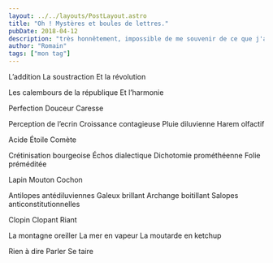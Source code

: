 ```yaml
---
layout: ../../layouts/PostLayout.astro
title: "Oh ! Mystères et boules de lettres."
pubDate: 2018-04-12
description: "très honnêtement, impossible de me souvenir de ce que j'ai bien pu vouloir dire ici."
author: "Romain"
tags: ["mon tag"]
---
```


L’addition
La soustraction
Et la révolution

Les calembours de la république
Et l’harmonie

Perfection
Douceur
Caresse

Perception de l’ecrin
Croissance contagieuse
Pluie diluvienne
Harem olfactif

Acide
Étoile
Comète

Crétinisation bourgeoise
Échos dialectique
Dichotomie prométhéenne
Folie préméditée

Lapin
Mouton
Cochon

Antilopes antédiluviennes
Galeux brillant
Archange boitillant
Salopes anticonstitutionnelles

Clopin
Clopant
Riant

La montagne oreiller
La mer en vapeur
La moutarde en ketchup

Rien à dire
Parler
Se taire
